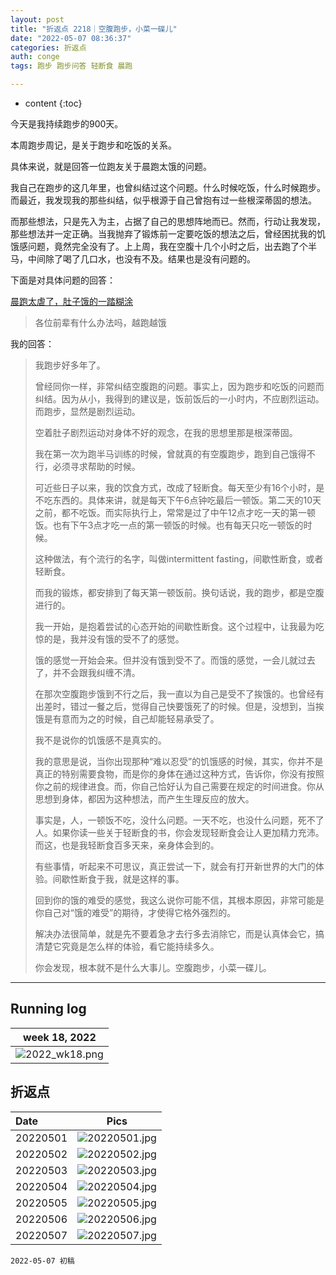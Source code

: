 ```yaml
---
layout: post
title: "折返点 2218｜空腹跑步，小菜一碟儿"
date: "2022-05-07 08:36:37"
categories: 折返点
auth: conge
tags: 跑步 跑步问答 轻断食 晨跑

---
```

* content
{:toc}

今天是我持续跑步的900天。

本周跑步周记，是关于跑步和吃饭的关系。

具体来说，就是回答一位跑友关于晨跑太饿的问题。

我自己在跑步的这几年里，也曾纠结过这个问题。什么时候吃饭，什么时候跑步。而最近，我发现我的那些纠结，似乎根源于自己曾抱有过一些根深蒂固的想法。

而那些想法，只是先入为主，占据了自己的思想阵地而已。然而，行动让我发现，那些想法并一定正确。当我抛弃了锻炼前一定要吃饭的想法之后，曾经困扰我的饥饿感问题，竟然完全没有了。上上周，我在空腹十几个小时之后，出去跑了个半马，中间除了喝了几口水，也没有不及。结果也是没有问题的。

下面是对具体问题的回答：




[晨跑太虐了，肚子饿的一踏糊涂](https://douc.cc/3sMnuU)

> 各位前辈有什么办法吗，越跑越饿

我的回答：

> 我跑步好多年了。
>
> 曾经同你一样，非常纠结空腹跑的问题。事实上，因为跑步和吃饭的问题而纠结。因为从小，我得到的建议是，饭前饭后的一小时内，不应剧烈运动。而跑步，显然是剧烈运动。
>
> 空着肚子剧烈运动对身体不好的观念，在我的思想里那是根深蒂固。
>
> 我在第一次为跑半马训练的时候，曾就真的有空腹跑步，跑到自己饿得不行，必须寻求帮助的时候。
>
> 可近些日子以来，我的饮食方式，改成了轻断食。每天至少有16个小时，是不吃东西的。具体来讲，就是每天下午6点钟吃最后一顿饭。第二天的10天之前，都不吃饭。而实际执行上，常常是过了中午12点才吃一天的第一顿饭。也有下午3点才吃一点的第一顿饭的时候。也有每天只吃一顿饭的时候。
>
> 这种做法，有个流行的名字，叫做intermittent fasting，间歇性断食，或者轻断食。
>
> 而我的锻炼，都安排到了每天第一顿饭前。换句话说，我的跑步，都是空腹进行的。
>
> 我一开始，是抱着尝试的心态开始的间歇性断食。这个过程中，让我最为吃惊的是，我并没有饿的受不了的感觉。
>
> 饿的感觉一开始会来。但并没有饿到受不了。而饿的感觉，一会儿就过去了，并不会跟我纠缠不清。
>
> 在那次空腹跑步饿到不行之后，我一直以为自己是受不了挨饿的。也曾经有出差时，错过一餐之后，觉得自己快要饿死了的时候。但是，没想到，当挨饿是有意而为之的时候，自己却能轻易承受了。
>
> 我不是说你的饥饿感不是真实的。
>
> 我的意思是说，当你出现那种“难以忍受”的饥饿感的时候，其实，你并不是真正的特别需要食物，而是你的身体在通过这种方式，告诉你，你没有按照你之前的规律进食。而，你自己恰好认为自己需要在规定的时间进食。你从思想到身体，都因为这种想法，而产生生理反应的放大。
>
> 事实是，人，一顿饭不吃，没什么问题。一天不吃，也没什么问题，死不了人。如果你读一些关于轻断食的书，你会发现轻断食会让人更加精力充沛。而这，也是我轻断食百多天来，亲身体会到的。
>
> 有些事情，听起来不可思议，真正尝试一下，就会有打开新世界的大门的体验。间歇性断食于我，就是这样的事。
>
> 回到你的饿的难受的感觉，我这么说你可能不信，其根本原因，非常可能是你自己对“饿的难受”的期待，才使得它格外强烈的。
>
> 解决办法很简单，就是先不要着急才去行多去消除它，而是认真体会它，搞清楚它究竟是怎么样的体验，看它能持续多久。
>
> 你会发现，根本就不是什么大事儿。空腹跑步，小菜一碟儿。

----

## Running log

|week 18, 2022|
|:----:|
|![2022_wk18.png](https://s2.loli.net/2022/05/08/yE2L9mIRSqDnhog.png)|


## 折返点

|Date|Pics|
|:----|:----:|
|20220501|![20220501.jpg](https://s2.loli.net/2022/05/08/gUHFCAmDfB73il4.jpg) |
|20220502|![20220502.jpg](https://s2.loli.net/2022/05/08/EVMnfUPBWYdbqDr.jpg) |
|20220503|![20220503.jpg](https://s2.loli.net/2022/05/08/jpBoKgN4MlIqPaE.jpg) |
|20220504|![20220504.jpg](https://s2.loli.net/2022/05/08/uMHewX6KxcGPt8T.jpg)  |
|20220505|![20220505.jpg](https://s2.loli.net/2022/05/08/FbdOWvVgCwQlp82.jpg) |
|20220506|![20220506.jpg](https://s2.loli.net/2022/05/08/Z1iDUr8xNMBylTo.jpg) |
|20220507|![20220507.jpg](https://s2.loli.net/2022/05/08/Teu7F3DMrERQXSG.jpg)  |


```
2022-05-07 初稿
```
